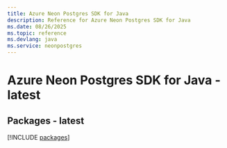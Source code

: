 ```yaml
---
title: Azure Neon Postgres SDK for Java
description: Reference for Azure Neon Postgres SDK for Java
ms.date: 08/26/2025
ms.topic: reference
ms.devlang: java
ms.service: neonpostgres
---
```

# Azure Neon Postgres SDK for Java - latest
## Packages - latest
[!INCLUDE [packages](neon-postgres-index.md)]